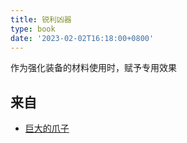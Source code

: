 ```yaml
---
title: 锐利凶器
type: book
date: '2023-02-02T16:18:00+0800'
---
```


作为强化装备的材料使用时，赋予专用效果

## 来自

* [巨大的爪子](/docs/物品/巨大的爪子)